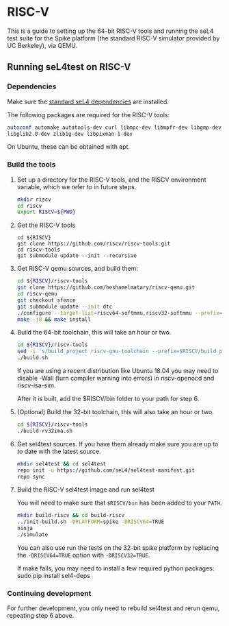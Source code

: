 # RISC-V

This is a guide to setting up the 64-bit RISC-V tools and running the seL4 test suite for the Spike
platform (the standard RISC-V simulator provided by UC Berkeley), via QEMU.

## Running seL4test on RISC-V

### Dependencies

Make sure the [standard seL4 dependencies](/GettingStarted.html#setting-up-your-machine) are installed.

The following packages are required for the RISC-V tools:

```bash
autoconf automake autotools-dev curl libmpc-dev libmpfr-dev libgmp-dev libusb-1.0-0-dev gawk build-essential bison flex texinfo gperf libtool patchutils bc zlib1g-dev device-tree-compiler pkg-config
libglib2.0-dev zlib1g-dev libpixman-1-dev
```

On Ubuntu, these can be obtained with apt.

### Build the tools

1. Set up a directory for the RISC-V tools, and the RISCV environment variable, which we refer to in
   future steps.

    ```bash
    mkdir riscv
    cd riscv
    export RISCV=${PWD}
    ```

2. Get the RISC-V tools

    ```
    cd ${RISCV}
    git clone https://github.com/riscv/riscv-tools.git
    cd riscv-tools
    git submodule update --init --recursive
    ```

3. Get RISC-V qemu sources, and build them:

    ```bash
    cd ${RISCV}/riscv-tools
    git clone https://github.com/heshamelmatary/riscv-qemu.git
    cd riscv-qemu
    git checkout sfence
    git submodule update --init dtc
    ./configure --target-list=riscv64-softmmu,riscv32-softmmu --prefix=${RISCV}
    make -j8 && make install
    ```

4. Build the 64-bit toolchain, this will take an hour or two.

    ```bash
    cd ${RISCV}/riscv-tools
    sed -i 's/build_project riscv-gnu-toolchain --prefix=$RISCV/build_project riscv-gnu-toolchain --prefix=$RISCV --with-arch=rv64imafdc --with-abi=lp64 --enable-multilib/g' ./build.sh
    ./build.sh
    ```

    If you are using a recent distribution like Ubuntu 18.04 you may need to disable -Wall (turn compiler warning into errors) in riscv-openocd and riscv-isa-sim.

    After it is built, add the $RISCV/bin folder to your path for step 6.


5. (Optional) Build the 32-bit toolchain, this will also take an hour or two.

    ```bash
    cd ${RISCV}/riscv-tools
    ./build-rv32ima.sh
    ``` 


6. Get sel4test sources. If you have them already make sure you are up to to date with the latest
   source.

    ```bash
    mkdir sel4test && cd sel4test
    repo init -u https://github.com/seL4/sel4test-manifest.git
    repo sync
    ```

7. Build the RISC-V sel4test image and run sel4test

    You will need to make sure that `$RISCV/bin` has been added to your
    `PATH`.

    ```bash
    mkdir build-riscv && cd build-riscv
    ../init-build.sh -DPLATFORM=spike -DRISCV64=TRUE
    ninja
    ./simulate
    ```

    You can also use run the tests on the 32-bit spike platform by
    replacing the `-DRISCV64=TRUE` option with `-DRISCV32=TRUE`.

    If make fails, you may need to install a few required python packages: sudo pip install sel4-deps

### Continuing development

For further development, you only need to rebuild sel4test and rerun qemu, repeating step 6 above.
